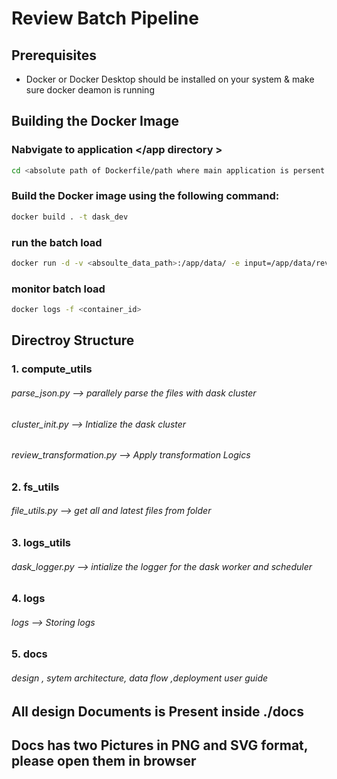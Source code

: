 # Review Batch Pipeline 

## Prerequisites

- Docker or Docker Desktop should be installed on your system & make sure docker deamon is running 

## Building the Docker Image

###  Nabvigate to application </app directory >
```bash
cd <absolute path of Dockerfile/path where main application is persent >
```

### Build the Docker image using the following command:
```bash
docker build . -t dask_dev 
```

### run the batch load  
```bash 
docker run -d -v <absoulte_data_path>:/app/data/ -e input=/app/data/review -e inappropriate_words=/app/data/inappropriate_words -e output=/app/data/output -e aggregations=/app/data/aggregations -p 8787:8787 <name of the image/image_id>
```

### monitor batch load
```bash
docker logs -f <container_id>
```


## Directroy Structure 

### 1. compute_utils
###### parse_json.py             --> parallely parse the files with dask cluster 
###### cluster_init.py           --> Intialize the dask cluster 
###### review_transformation.py  --> Apply transformation Logics

### 2. fs_utils
###### file_utils.py             --> get all and latest files from folder

### 3. logs_utils
###### dask_logger.py            --> intialize the logger for the dask worker  and scheduler

### 4. logs
###### logs                      --> Storing logs 

### 5. docs
###### design , sytem architecture, data flow ,deployment user guide




## All design Documents is Present inside ./docs
## Docs has two Pictures in PNG and SVG format, please open them  in browser


